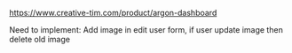 https://www.creative-tim.com/product/argon-dashboard

Need to implement:
     Add image in edit user form, if user update image then delete old image